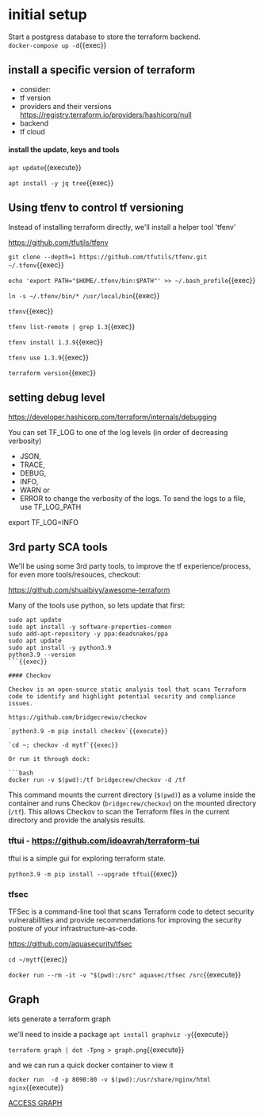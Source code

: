# initial setup


Start a postgress database to store the terraform backend.   
`docker-compose up -d`{{exec}}

## install a specific version of terraform

- consider:
- tf version
- providers and their versions  https://registry.terraform.io/providers/hashicorp/null
- backend
- tf cloud



#### install the update, keys and tools

`apt update`{{execute}}

`apt install -y jq tree`{{exec}}



## Using tfenv to control tf versioning

Instead of installing terraform directly, we'll install a helper tool 'tfenv'

https://github.com/tfutils/tfenv

`git clone --depth=1 https://github.com/tfutils/tfenv.git ~/.tfenv`{{exec}}

`echo 'export PATH="$HOME/.tfenv/bin:$PATH"' >> ~/.bash_profile`{{exec}}

`ln -s ~/.tfenv/bin/* /usr/local/bin`{{exec}}

`tfenv`{{exec}}

`tfenv list-remote | grep 1.3`{{exec}}


`tfenv install 1.3.9`{{exec}}

`tfenv use 1.3.9`{{exec}}

`terraform version`{{exec}}


## setting debug level

https://developer.hashicorp.com/terraform/internals/debugging

You can set TF_LOG to one of the log levels (in order of decreasing verbosity) 
- JSON, 
- TRACE, 
- DEBUG, 
- INFO, 
- WARN or 
- ERROR 
to change the verbosity of the logs. To send the logs to a file, use TF_LOG_PATH

export TF_LOG=INFO

## 3rd party SCA tools

We'll be using some 3rd party tools, to improve the tf experience/process, for even more tools/resouces, checkout: 

https://github.com/shuaibiyy/awesome-terraform

Many of the tools use python, so lets update that first:

```
sudo apt update
sudo apt install -y software-properties-common
sudo add-apt-repository -y ppa:deadsnakes/ppa
sudo apt update
sudo apt install -y python3.9
python3.9 --version 
```{{exec}}

#### Checkov

Checkov is an open-source static analysis tool that scans Terraform code to identify and highlight potential security and compliance issues.

https://github.com/bridgecrewio/checkov

`python3.9 -m pip install checkov`{{execute}}

`cd ~; checkov -d mytf`{{exec}}

Or run it through dock:

```bash
docker run -v $(pwd):/tf bridgecrew/checkov -d /tf
```

This command mounts the current directory (`$(pwd)`) as a volume inside the container and runs Checkov (`bridgecrew/checkov`) on the mounted directory (`/tf`). This allows Checkov to scan the Terraform files in the current directory and provide the analysis results.

### tftui - https://github.com/idoavrah/terraform-tui

tftui is a simple gui for exploring terraform state.

`python3.9 -m pip install --upgrade tftui`{{exec}}

### tfsec

TFSec is a command-line tool that scans Terraform code to detect security vulnerabilities and provide recommendations for improving the security posture of your infrastructure-as-code.

https://github.com/aquasecurity/tfsec

`cd ~/mytf`{{exec}}

`docker run --rm -it -v "$(pwd):/src" aquasec/tfsec /src`{{execute}}

## Graph

lets generate a terraform graph

we'll need to inside a package `apt install graphviz -y`{{execute}}

`terraform graph | dot -Tpng > graph.png`{{execute}}

and we can run a quick docker container to view it

`docker run  -d -p 8090:80 -v $(pwd):/usr/share/nginx/html nginx`{{execute}}


[ACCESS GRAPH]({{TRAFFIC_HOST1_8090}}/graph.png)